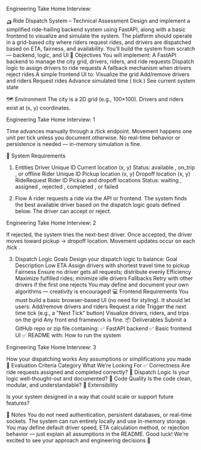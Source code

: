 Engineering Take Home
Interview:

🛺 Ride Dispatch System – Technical
Assessment
Design and implement a simplified ride-hailing backend system using FastAPI,
along with a basic frontend to visualize and simulate the system. The platform
should operate in a grid-based city where riders request rides, and drivers are
dispatched based on ETA, fairness, and availability.
You’ll build the system from scratch — backend, logic, and UI
🎯 Objectives
You will implement:
A FastAPI backend to manage the city grid, drivers, riders, and ride requests
Dispatch logic to assign drivers to ride requests
A fallback mechanism when drivers reject rides
A simple frontend UI to:
Visualize the grid
Add/remove drivers and riders
Request rides
Advance simulated time ( tick )
See current system state

🗺 Environment
The city is a 2D grid (e.g., 100×100).
Drivers and riders exist at (x, y) coordinates.

Engineering Take Home Interview: 1

Time advances manually through a /tick endpoint.
Movement happens one unit per tick unless you document otherwise.
No real-time behavior or persistence is needed — in-memory simulation is
fine.

🧩 System Requirements
1. Entities
Driver
Unique ID
Current location (x, y)
Status: available , on_trip , or offline
Rider
Unique ID
Pickup location (x, y)
Dropoff location (x, y)
RideRequest
Rider ID
Pickup and dropoff locations
Status: waiting , assigned , rejected , completed , or failed

2. Flow
A rider requests a ride via the API or frontend.
The system finds the best available driver based on the dispatch logic goals
defined below.
The driver can accept or reject.

Engineering Take Home Interview: 2

If rejected, the system tries the next-best driver.
Once accepted, the driver moves toward pickup → dropoff location.
Movement updates occur on each /tick .

3. Dispatch Logic Goals
Design your dispatch logic to balance:
Goal Description
Low ETA Assign drivers with shortest travel time to pickup
Fairness Ensure no driver gets all requests; distribute evenly
Efficiency Maximize fulfilled rides; minimize idle drivers
Fallbacks Retry with other drivers if the first one rejects
You may define and document your own algorithms — creativity is encouraged!
💻 Frontend Requirements
You must build a basic browser-based UI (no need for styling). It should let users:
Add/remove drivers and riders
Request a ride
Trigger the next time tick (e.g., a "Next Tick" button)
Visualize drivers, riders, and trips on the grid
Any front end framework is fine.
📦 Deliverables
Submit a GitHub repo or zip file containing:
✅ FastAPI backend
✅ Basic frontend UI
✅ README with:
How to run the system

Engineering Take Home Interview: 3

How your dispatching works
Any assumptions or simplifications you made
🧪 Evaluation Criteria
Category What We’re Looking For
✅ Correctness Are ride requests assigned and completed correctly?
🧠 Dispatch
Logic Is your logic well-thought-out and documented?
🧹 Code Quality Is the code clean, modular, and understandable?
🔁 Extensibility

Is your system designed in a way that could scale or support future
features?

🔖 Notes
You do not need authentication, persistent databases, or real-time sockets.
The system can run entirely locally and use in-memory storage.
You may define default driver speed, ETA calculation method, or rejection
behavior — just explain all assumptions in the README.
Good luck! We're excited to see your approach and engineering decisions 🚀